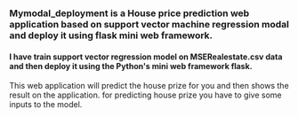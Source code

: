 ### Mymodal_deployment is a House price prediction web application based on support vector machine regression modal and deploy it using flask mini  web framework.
#### I have train support vector regression model on MSERealestate.csv data and then deploy it using the Python's mini web framework flask.
This web application will predict the house prize for you and then shows the result on the application. for predicting house prize you have to give some inputs to the model.
